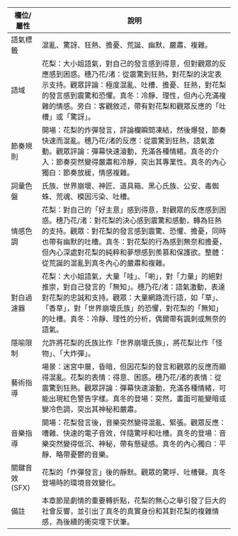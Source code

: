 | 欄位/屬性 | 說明 |
|---|---|
| 語氣標籤 | 混亂、驚訝、狂熱、擔憂、荒誕、幽默、嚴肅、複雜。 |
| 語域 | 花梨：大小姐語氣，對自己的發言感到得意，但對觀眾的反應感到困惑。穗乃花/渚：從震驚到狂熱，對花梨的決定表示支持。觀眾評論：極度混亂、吐槽、擔憂、狂熱，對花梨的發言感到震驚和恐懼。真冬：冷靜、理性，但內心充滿複雜的情感。旁白：客觀敘述，帶有對花梨和觀眾反應的「吐槽」或「驚訝」。 |
| 節奏規則 | 開場：花梨的炸彈發言，評論欄瞬間凍結，然後爆發，節奏快速而混亂。穗乃花/渚的反應：從震驚到狂熱，語氣激動。觀眾評論：彈幕快速滾動，充滿各種情緒。真冬的介入：節奏突然變得嚴肅和冷靜，突出其專業性。真冬的內心獨白：節奏放緩，情感複雜。 |
| 詞彙色盤 | 氏族、世界崩壞、神匠、道具箱、黑心氏族、公安、毒蜘蛛、荒魂、模因污染、吐槽。 |
| 情感色調 | 花梨：對自己的「好主意」感到得意，對觀眾的反應感到困惑。穗乃花/渚：對花梨的決心感到震驚和感動，轉為狂熱的支持。觀眾：對花梨的發言感到震驚、恐懼、擔憂，同時也帶有幽默的吐槽。真冬：對花梨的行為感到無奈和擔憂，但內心深處對花梨的純粹和夢想感到羨慕和保護欲。整體：從荒誕的混亂到真冬內心的嚴肅和複雜。 |
| 對白過濾器 | 花梨：大小姐語氣，大量「哇」、「喲」，對「力量」的絕對推崇，對自己發言的「無知」。穗乃花/渚：語氣激動，表達對花梨的忠誠和支持。觀眾：大量網路流行語，如「草」、「香草」，對「世界崩壞氏族」的恐懼，對花梨的「無知」的吐槽。真冬：冷靜、理性的分析，偶爾帶有諷刺或無奈的語氣。 |
| 隱喻限制 | 允許將花梨的氏族比作「世界崩壞氏族」，將花梨比作「怪物」、「大炸彈」。 |
| 藝術指導 | 場景：迷宮中層，昏暗，但因花梨的發言和觀眾的反應而顯得混亂。花梨的表情：得意、困惑。穗乃花/渚的表情：從震驚到狂熱。觀眾評論：彈幕快速滾動，充滿各種情緒，可能出現紅色警告字樣。真冬的登場：突然，畫面可能變暗或變冷色調，突出其神秘和嚴肅。 |
| 音樂指導 | 開場：花梨發言後，音樂突然變得混亂、緊張。觀眾反應：嘈雜、快速的電子音效，伴隨驚呼和吐槽。真冬的登場：音樂突然變得低沉、神秘，帶有懸疑感。真冬的內心獨白：平靜、略帶憂鬱的音樂。 |
| 關鍵音效 (SFX) | 花梨的「炸彈發言」後的靜默。觀眾的驚呼、吐槽聲。真冬登場時的環境音效變化。 |
| 備註 | 本章節是劇情的重要轉折點，花梨的無心之舉引發了巨大的社會反響，並引出了真冬的真實身份和其對花梨的複雜情感，為後續的衝突埋下伏筆。 |
